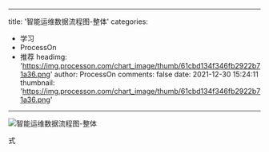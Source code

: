 
---
title: '智能运维数据流程图-整体'
categories: 
 - 学习
 - ProcessOn
 - 推荐
headimg: 'https://img.processon.com/chart_image/thumb/61cbd134f346fb2922b71a36.png'
author: ProcessOn
comments: false
date: 2021-12-30 15:24:11
thumbnail: 'https://img.processon.com/chart_image/thumb/61cbd134f346fb2922b71a36.png'
---

<div>   
<img class="thumb" alt="智能运维数据流程图-整体" src="https://img.processon.com/chart_image/thumb/61cbd134f346fb2922b71a36.png" referrerpolicy="no-referrer">
<p>式</p>  
</div>
            